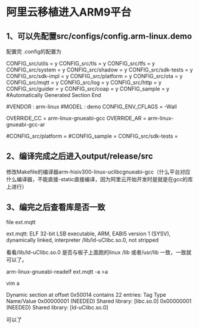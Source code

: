 # 阿里云移植进入ARM9平台
## 1、可以先配置src/configs/config.arm-linux.demo

配置完
.config的配置为

CONFIG_src/utils = y
CONFIG_src/tls = y
CONFIG_src/tfs = y
CONFIG_src/system = y
CONFIG_src/shadow = y
CONFIG_src/sdk-tests = y
CONFIG_src/sdk-impl = y
CONFIG_src/platform = y
CONFIG_src/ota = y
CONFIG_src/mqtt = y
CONFIG_src/log = y
CONFIG_src/http = y
CONFIG_src/guider = y
CONFIG_src/coap = y
CONFIG_sample = y
#Automatically Generated Section End

#VENDOR :   arm-linux
#MODEL  :   demo
CONFIG_ENV_CFLAGS = -Wall

OVERRIDE_CC = arm-linux-gnueabi-gcc
OVERRIDE_AR = arm-linux-gnueabi-gcc-ar

#CONFIG_src/platform =
#CONFIG_sample =
CONFIG_src/sdk-tests =

## 2、编译完成之后进入output/release/src

修改Makefile的编译器arm-hisiv300-linux-uclibcgnueabi-gcc（什么平台对应什么编译器，不能直接-static直接编译，因为阿里云开始开发时是就是在gcc的库上进行）

## 3、编完之后查看库是否一致
file ext.mqtt
 
ext.mqtt: ELF 32-bit LSB executable, ARM, EABI5 version 1 (SYSV), dynamically linked, interpreter /lib/ld-uClibc.so.0, not stripped

看看/lib/ld-uClibc.so.0 是否与板子上面跑的linux /lib  或者/usr/lib 一致，一致就可以了。


arm-linux-gnueabi-readelf ext.mqtt -a >a

vim a


Dynamic section at offset 0x50014 contains 22 entries:
  Tag        Type                         Name/Value
 0x00000001 (NEEDED)                     Shared library: [libc.so.0]
 0x00000001 (NEEDED)                     Shared library: [ld-uClibc.so.0]


可以了

